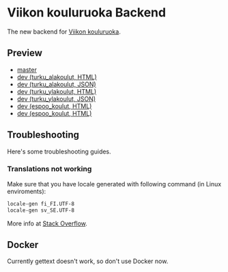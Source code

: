 # Viikon kouluruoka Backend
The new backend for [Viikon kouluruoka](https://github.com/theel0ja/viikon-kouluruoka).

## Preview
* [master](https://lab.theel0ja.info/viikon-kouluruoka-api-master/Public/)
* [dev (turku_alakoulut, HTML)](https://api.theel0ja.info/viikon-kouluruoka/html/turku_alakoulut)
* [dev (turku_alakoulut, JSON)](https://api.theel0ja.info/viikon-kouluruoka/json/turku_alakoulut)
* [dev (turku_ylakoulut, HTML)](https://api.theel0ja.info/viikon-kouluruoka/html/turku_ylakoulut)
* [dev (turku_ylakoulut, JSON)](https://api.theel0ja.info/viikon-kouluruoka/json/turku_ylakoulut)
* [dev (espoo_koulut, HTML)](https://api.theel0ja.info/viikon-kouluruoka/html/espoo_koulut)
* [dev (espoo_koulut, HTML)](https://api.theel0ja.info/viikon-kouluruoka/json/espoo_koulut)

## Troubleshooting

Here's some troubleshooting guides.

### Translations not working

Make sure that you have locale generated with following command (in Linux enviroments):
```bash
locale-gen fi_FI.UTF-8
locale-gen sv_SE.UTF-8
```

More info at [Stack Overflow](http://stackoverflow.com/a/6087538/6451184).

## Docker

Currently gettext doesn't work, so don't use Docker now.